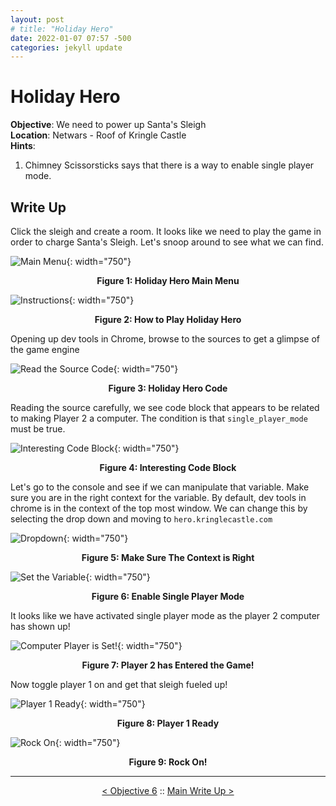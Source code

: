```yaml
---
layout: post
# title: "Holiday Hero"
date: 2022-01-07 07:57 -500
categories: jekyll update
---
```


# Holiday Hero

**Objective**: We need to power up Santa's Sleigh  
**Location**: Netwars - Roof of Kringle Castle  
**Hints**: 
1. Chimney Scissorsticks says that there is a way to enable single player mode.

## Write Up

Click the sleigh and create a room. It looks like we need to play the game in order to charge Santa's Sleigh. Let's snoop around to see what we can find.

![Main Menu](/assets/img/2021_sans_hhc/term/holiday_hero/picture_1.PNG){: width="750"}
<p align="center"><strong>Figure 1: Holiday Hero Main Menu</strong></p>

![Instructions](/assets/img/2021_sans_hhc/term/holiday_hero/picture_2.PNG){: width="750"}
<p align="center"><strong>Figure 2: How to Play Holiday Hero</strong></p>

Opening up dev tools in Chrome, browse to the sources to get a glimpse of the game engine

![Read the Source Code](/assets/img/2021_sans_hhc/term/holiday_hero/picture_3.PNG){: width="750"}
<p align="center"><strong>Figure 3: Holiday Hero Code</strong></p>

Reading the source carefully, we see code block that appears to be related to making Player 2 a computer. The condition is that `single_player_mode` must be true.

![Interesting Code Block](/assets/img/2021_sans_hhc/term/holiday_hero/picture_4.PNG){: width="750"}
<p align="center"><strong>Figure 4: Interesting Code Block</strong></p>

Let's go to the console and see if we can manipulate that variable. Make sure you are in the right context for the variable. By default, dev tools in chrome is in the context of the top most window. We can change this by selecting the drop down and moving to `hero.kringlecastle.com`

![Dropdown](/assets/img/2021_sans_hhc/term/holiday_hero/picture_6.PNG){: width="750"}
<p align="center"><strong>Figure 5: Make Sure The Context is Right</strong></p>

![Set the Variable](/assets/img/2021_sans_hhc/term/holiday_hero/picture_5.PNG){: width="750"}
<p align="center"><strong>Figure 6: Enable Single Player Mode</strong></p>

It looks like we have activated single player mode as the player 2 computer has shown up!

![Computer Player is Set!](/assets/img/2021_sans_hhc/term/holiday_hero/picture_7.PNG){: width="750"}
<p align="center"><strong>Figure 7: Player 2 has Entered the Game!</strong></p>

Now toggle player 1 on and get that sleigh fueled up!

![Player 1 Ready](/assets/img/2021_sans_hhc/term/holiday_hero/picture_8.PNG){: width="750"}
<p align="center"><strong>Figure 8: Player 1 Ready</strong></p>

![Rock On](/assets/img/2021_sans_hhc/term/holiday_hero/picture_9.PNG){: width="750"}
<p align="center"><strong>Figure 9: Rock On!</strong></p>

---
<p align="center"><a href="/write_ups/2021_sans_hhc/obj/2022-01-06-SANS-Holiday-Hack-Objective-6">< Objective 6</a> :: <a href="/2021-SANS-Holiday-Hack-Challenge/">Main Write Up ></a></p>